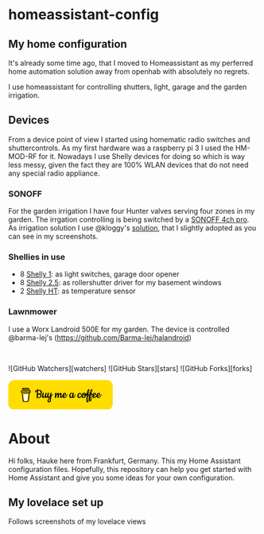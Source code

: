 # homeassistant-config

## My home configuration 
It's already some time ago, that I moved to Homeassistant as my perferred home automation solution away from openhab with absolutely no regrets.

I use homeassistant for controlling shutters, light, garage and the garden irrigation.

## Devices
From a device point of view I started using homematic radio switches and shuttercontrols. As my first hardware was a raspberry pi 3 I used the HM-MOD-RF for it. 
Nowadays I use Shelly devices for doing so which is way less messy, given the fact they are 100% WLAN devices that do not need any special radio appliance.

### SONOFF
For the garden irrigation I have four Hunter valves serving four zones in my garden. The irrgation controlling is being switched by a [SONOFF 4ch pro](https://sonoff.tech/product/diy-smart-switch/4chr3-4chpror3/). As irrigation solution I use @kloggy's  [solution](https://github.com/kloggy/HA-Irrigation-Version2), that I slightly adopted as you can see in my screenshots.

### Shellies in use
- 8 [Shelly 1](https://shelly.cloud/products/shelly-1-smart-home-automation-relay/): as light switches, garage door opener
- 8 [Shelly 2.5](https://shelly.cloud/products/shelly-25-smart-home-automation-relay/): as rollershutter driver for my basement windows
- 2 [Shelly HT](https://shelly.cloud/products/shelly-humidity-temperature-smart-home-automation-sensor/): as temperature sensor


### Lawnmower
I use a Worx Landroid 500E for my garden. The device is controlled @barma-lej's (https://github.com/Barma-lej/halandroid)


<br />

![GitHub Watchers][watchers]
![GitHub Stars][stars]
![GitHub Forks][forks]
<br />


![Buy me a coffee](/image/bmc.png "Buy me a coffee MC")



# About

Hi folks, Hauke here from Frankfurt, Germany. This my Home Assistant configuration files. 
Hopefully, this repository can help you get started with Home Assistant and give you some ideas for your own configuration.


## My lovelace set up
Follows screenshots of my lovelace views





